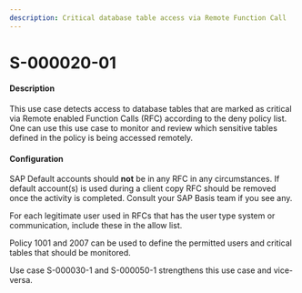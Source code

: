 ```yaml
---
description: Critical database table access via Remote Function Call
---
```


# S-000020-01

#### Description

This use case detects access to database tables that are marked as critical via Remote enabled Function Calls (RFC) according to the deny policy list. One can use this use case to monitor and review which sensitive tables defined in the policy is being accessed remotely.

#### Configuration

SAP Default accounts should **not** be in any RFC in any circumstances. If default account(s) is used during a client copy RFC should be removed once the activity is completed. Consult your SAP Basis team if you see any.

For each legitimate user used in RFCs that has the user type system or communication, include these in the allow list.

Policy 1001 and 2007 can be used to define the permitted users and critical tables that should be monitored.

Use case S-000030-1 and S-000050-1 strengthens this use case and vice-versa.

